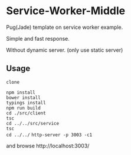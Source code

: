 Service-Worker-Middle
======================

Pug(Jade) template on service worker example.

Simple and fast response.

Without dynamic server. (only use static server)


Usage
---------------------

`clone`  

`npm install`  
`bower install`  
`typings install`  
`npm run build`  
`cd ./src/client`  
`tsc`  
`cd ../../src/service`  
`tsc`  
`cd ../../`
`http-server -p 3003 -c1`  

and browse http://localhost:3003/
